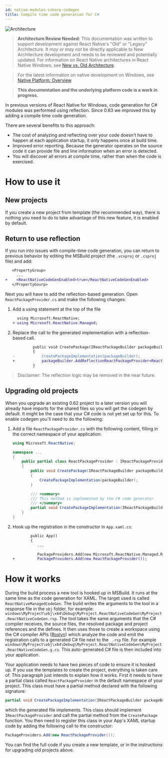 ```yaml
---
id: native-modules-csharp-codegen
title: Compile time code generation for C#
---
```


![Architecture](https://img.shields.io/badge/architecture-needs_review-red)

> **Architecture Review Needed:** This documentation was written to support development against React Native's "Old" or "Legacy" Architecture. It *may or may not* be directly applicable to New Architecture development and needs to be reviewed and potentially updated. For information on React Native architectures in React Native Windows, see [New vs. Old Architecture](new-architecture.md).

> For the latest information on native development on Windows, see [Native Platform: Overview](native-platform.md).

>**This documentation and the underlying platform code is a work in progress.**

In previous versions of React Native for Windows, code generation for C# modules was performed using reflection. Since 0.63 we improved this by adding a compile time code generation.

There are several benefits to this approach:
* The cost of analyzing and reflecting over your code doesn't have to happen at each application startup, it only happens once at build time.
* Improved error reporting. Because the generator operates on the source code it can provide file and line information when an error is detected. 
* You will discover all errors at compile time, rather than when the code is exercised.

# How to use it
## New projects
If you create a new project from template (the recommended way), there is nothing you need to do to take advantage of this new feature, it is enabled by default.

## Return to use reflection
If you run into issues with compile-time code generation, you can return to previous behavior by editing the MSBuild project (the `.vcxproj` or `.csproj` file) and add:

```diff
   <PropertyGroup>
     ...
+    <ReactNativeCodeGenEnabled>true</ReactNativeCodeGenEnabled>
   </PropertyGourp>
```
Next you will have to add the reflection-based generation. Open `ReactPackageProvider.cs` and make the following changes:

1. Add a using statement at the top of the file
   ```diff
     using Microsoft.ReactNative;
   + using Microsoft.ReactNative.Managed;
   ```

1. Replace the call to the generated implementation with a reflection-based call.
   ```diff
            public void CreatePackage(IReactPackageBuilder packageBuilder)
            {
   -            CreatePackageImplementation(packageBuilder);
   +            packageBuilder.AddReflectionReactPackageProvider<ReactPackageProvider>();
            }
   ```

> Disclaimer: The reflection logic may be removed in the near future.

## Upgrading old projects
When you upgrade an existing 0.62 project to a later version you will already have imports for the shared files so you will get the codegen by default.
It might be the case that your C# code is not yet set up for this. To enable codegen you'll need to do the following:

1. Add a file `ReactPackageProvider.cs` with the following content, filling in the correct namespace of your application:
   ```c#
   using Microsoft.ReactNative;

   namespace ...
   {
       public partial class ReactPackageProvider : IReactPackageProvider
       {
           public void CreatePackage(IReactPackageBuilder packageBuilder)
           {
               CreatePackageImplementation(packageBuilder);
           }
   
           /// <summary>
           /// This method is implemented by the C# code generator
           /// </summary>
           partial void CreatePackageImplementation(IReactPackageBuilder packageBuilder);
       }
   }
   ```
2. Hook up the registration in the constructor in `App.xaml.cs`:
   ```diff
           public App()
           {
              ...

              PackageProviders.Add(new Microsoft.ReactNative.Managed.ReactPackageProvider());
   +          PackageProviders.Add(new ReactPackageProvider());
   ```

# How it works
During the build process a new tool is hooked up in MSBuild. It runs at the same time as the code generation for XAML. The target used is called `ReactNativeManagedCodeGen`. The build writes the arguments to the tool in a response file in the `obj` folder, for example: `windows\MyProject\obj\x64\Debug\MyProject.ReactNativeCodeGen\MyProject.ReactNativeCodeGen.rsp`. The tool takes the same arguments that the C# compiler receives, the source files, the resolved package and project references and the defines. It then uses those to create a workspace using the C# compiler APIs ([Roslyn](https://github.com/dotnet/roslyn)) which analyze the code and emit the registration calls to a generated C# file next to the ` .rsp`  file. For example `windows\MyProject\obj\x64\Debug\MyProject.ReactNativeCodeGen\MyProject.ReactNativeCodeGen.g.cs`. This auto-generated C# file is then included into your application.

Your application needs to have two pieces of code to ensure it is hooked up. If you use the templates to create the project, everything is taken care of. This paragraph just intends to explain how it works.
First it needs to have a partial class called `ReactPackageProvider` in the default namespace of your project. This class must have a partial method declared with the following signature:
```c#
partial void CreatePackageImplementation(IReactPackageBuilder packageBuilder);
``` 
which the generated file implements. This class should implement `IReactPackageProvider` and call the partial method from the `CreatePackage` function. 
You then need to register this class in your App's XAML startup code by adding the following call to the constructor:
```c#
PackageProviders.Add(new ReactPackageProvider());
```
You can find the full code if you create a new template, or in the instructions for upgrading old projects above.
